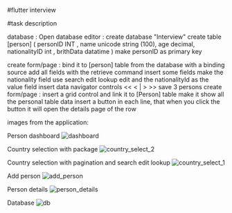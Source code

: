 #flutter interview 

#task description

database :
Open database editor :
create database "Interview"
create table [person] (
personID INT ,
name unicode string (100),
age decimal,
nationalityID int ,
brithData  datatime
)
make personID as primary key

create form/page :
bind it to [person] table from the database with a binding source
add all fields with the retrieve command
insert some fields
make the nationality field use search edit lookup edit and the nationalityId as the value field insert data navigator controls
<< < | > >>
save 3 persons
create form/page :
insert a grid control and link it to [Person] table
make it show all the personal table data
insert a button in each line, that when you click the button it will open the details page of the row

images from the application: 


Person dashboard
![dashboard](https://github.com/MahmooudDarwish/flutter_interview/assets/147933220/5c23e410-4e67-4e5e-ab8f-03c205d1aa14)

Country selection with package 
![country_select_2](https://github.com/MahmooudDarwish/flutter_interview/assets/147933220/4ebbfa9c-e574-49c0-8aa7-bab91bd40848)

Country selection with pagination and search edit lookup
![country_select_1](https://github.com/MahmooudDarwish/flutter_interview/assets/147933220/5743e4b0-c8d7-4b33-86b8-d357f1e74f8d)

Add person
![add_person](https://github.com/MahmooudDarwish/flutter_interview/assets/147933220/886c8d2f-4c41-4dce-b45a-9d96d6fecaa9)

Person details 
![person_details](https://github.com/MahmooudDarwish/flutter_interview/assets/147933220/1c39d2f3-ebc8-409f-a3ad-5e74040cf3e6)

Database 
![db](https://github.com/MahmooudDarwish/flutter_interview/assets/147933220/01cb8ca4-4d0f-4fc4-a73f-e16eb7017888)
